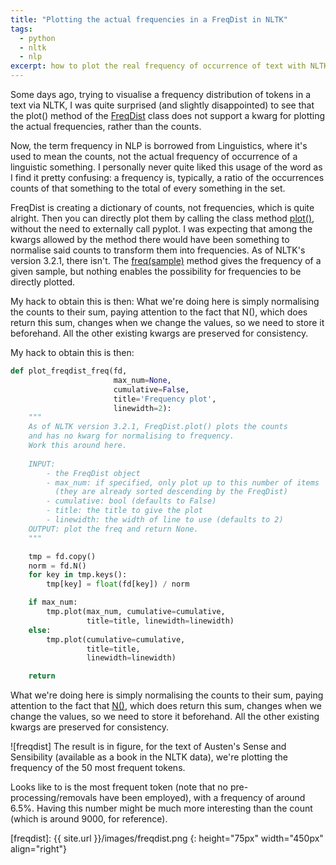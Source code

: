 ```yaml
---
title: "Plotting the actual frequencies in a FreqDist in NLTK"
tags:
  - python
  - nltk
  - nlp
excerpt: how to plot the real frequency of occurrence of text with NLTK
---
```


Some days ago, trying to visualise a frequency distribution of tokens in a text via NLTK, I was quite surprised (and slightly disappointed) to see that the plot() method of the [FreqDist](http://www.nltk.org/api/nltk.html#nltk.probability.FreqDist) class does not support a kwarg for plotting the actual frequencies, rather than the counts.

Now, the term frequency in NLP is borrowed from Linguistics, where it's used to mean the counts, not the actual frequency of occurrence of a linguistic something. I personally never quite liked this usage of the word as I find it pretty confusing: a frequency is, typically, a ratio of the occurrences counts of that something to the total of every something in the set.

FreqDist is creating a dictionary of counts, not frequencies, which is quite alright. Then you can directly plot them by calling the class method [plot()](http://www.nltk.org/api/nltk.html#nltk.probability.FreqDist.plot), without the need to externally call pyplot. I was expecting that among the kwargs allowed by the method there would have been something to normalise said counts to transform them into frequencies. As of NLTK's version 3.2.1, there isn't. The [freq(sample)](http://www.nltk.org/api/nltk.html#nltk.probability.FreqDist.freq) method gives the frequency of a given sample, but nothing enables the possibility for frequencies to be directly plotted.

My hack to obtain this is then: What we're doing here is simply normalising the counts to their sum, paying attention to the fact that N(), which does return this sum, changes when we change the values, so we need to store it beforehand. All the other existing kwargs are preserved for consistency.

My hack to obtain this is then:

```py
def plot_freqdist_freq(fd,
                       max_num=None,
                       cumulative=False,
                       title='Frequency plot',
                       linewidth=2):
    """
    As of NLTK version 3.2.1, FreqDist.plot() plots the counts 
    and has no kwarg for normalising to frequency. 
    Work this around here.
    
    INPUT:
        - the FreqDist object
        - max_num: if specified, only plot up to this number of items 
          (they are already sorted descending by the FreqDist)
        - cumulative: bool (defaults to False)
        - title: the title to give the plot
        - linewidth: the width of line to use (defaults to 2)
    OUTPUT: plot the freq and return None.
    """

    tmp = fd.copy()
    norm = fd.N()
    for key in tmp.keys():
        tmp[key] = float(fd[key]) / norm

    if max_num:
        tmp.plot(max_num, cumulative=cumulative,
                 title=title, linewidth=linewidth)
    else:
        tmp.plot(cumulative=cumulative, 
                 title=title, 
                 linewidth=linewidth)

    return
```

What we're doing here is simply normalising the counts to their sum, paying attention to the fact that [N()](http://www.nltk.org/api/nltk.html#nltk.probability.FreqDist.N), which does return this sum, changes when we change the values, so we need to store it beforehand. All the other existing kwargs are preserved for consistency.

![freqdist] The result is in figure, for the text of Austen's Sense and Sensibility (available as a book in the NLTK data), we're plotting the frequency of the 50 most frequent tokens.

Looks like to is the most frequent token (note that no pre-processing/removals have been employed), with a frequency of around 6.5%. Having this number might be much more interesting than the count (which is around 9000, for reference).

[freqdist]: {{ site.url }}/images/freqdist.png
{: height="75px" width="450px" align="right"}
